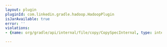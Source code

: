 ```yaml
---
layout: plugin
pluginId: com.linkedin.gradle.hadoop.HadoopPlugin
isJarAvailable: true
error: ''
violations:
- {name: org/gradle/api/internal/file/copy/CopySpecInternal, type: internal-api-usage}

---
```

